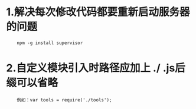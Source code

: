 # 1.解决每次修改代码都要重新启动服务器的问题
        npm -g install supervisor
# 2.自定义模块引入时路径应加上 ./ .js后缀可以省略
        例如：var tools = require('./tools');